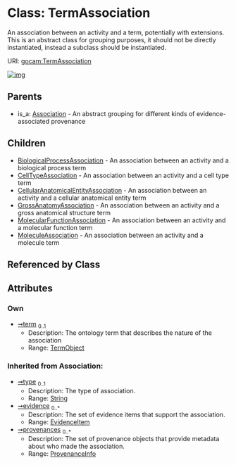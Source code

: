 
# Class: TermAssociation

An association between an activity and a term, potentially with extensions. This is an abstract class for grouping purposes, it should not be directly instantiated, instead a subclass should be instantiated.

URI: [gocam:TermAssociation](https://w3id.org/gocam/TermAssociation)


[![img](https://yuml.me/diagram/nofunky;dir:TB/class/[TermObject],[TermObject]<term%200..1-%20[TermAssociation&#124;type(i):string%20%3F],[TermAssociation]^-[MoleculeAssociation],[TermAssociation]^-[MolecularFunctionAssociation],[TermAssociation]^-[GrossAnatomyAssociation],[TermAssociation]^-[CellularAnatomicalEntityAssociation],[TermAssociation]^-[CellTypeAssociation],[TermAssociation]^-[BiologicalProcessAssociation],[Association]^-[TermAssociation],[ProvenanceInfo],[MoleculeAssociation],[MolecularFunctionAssociation],[GrossAnatomyAssociation],[EvidenceItem],[CellularAnatomicalEntityAssociation],[CellTypeAssociation],[BiologicalProcessAssociation],[Association])](https://yuml.me/diagram/nofunky;dir:TB/class/[TermObject],[TermObject]<term%200..1-%20[TermAssociation&#124;type(i):string%20%3F],[TermAssociation]^-[MoleculeAssociation],[TermAssociation]^-[MolecularFunctionAssociation],[TermAssociation]^-[GrossAnatomyAssociation],[TermAssociation]^-[CellularAnatomicalEntityAssociation],[TermAssociation]^-[CellTypeAssociation],[TermAssociation]^-[BiologicalProcessAssociation],[Association]^-[TermAssociation],[ProvenanceInfo],[MoleculeAssociation],[MolecularFunctionAssociation],[GrossAnatomyAssociation],[EvidenceItem],[CellularAnatomicalEntityAssociation],[CellTypeAssociation],[BiologicalProcessAssociation],[Association])

## Parents

 *  is_a: [Association](Association.md) - An abstract grouping for different kinds of evidence-associated provenance

## Children

 * [BiologicalProcessAssociation](BiologicalProcessAssociation.md) - An association between an activity and a biological process term
 * [CellTypeAssociation](CellTypeAssociation.md) - An association between an activity and a cell type term
 * [CellularAnatomicalEntityAssociation](CellularAnatomicalEntityAssociation.md) - An association between an activity and a cellular anatomical entity term
 * [GrossAnatomyAssociation](GrossAnatomyAssociation.md) - An association between an activity and a gross anatomical structure term
 * [MolecularFunctionAssociation](MolecularFunctionAssociation.md) - An association between an activity and a molecular function term
 * [MoleculeAssociation](MoleculeAssociation.md) - An association between an activity and a molecule term

## Referenced by Class


## Attributes


### Own

 * [➞term](termAssociation__term.md)  <sub>0..1</sub>
     * Description: The ontology term that describes the nature of the association
     * Range: [TermObject](TermObject.md)

### Inherited from Association:

 * [➞type](association__type.md)  <sub>0..1</sub>
     * Description: The type of association.
     * Range: [String](types/String.md)
 * [➞evidence](association__evidence.md)  <sub>0..\*</sub>
     * Description: The set of evidence items that support the association.
     * Range: [EvidenceItem](EvidenceItem.md)
 * [➞provenances](association__provenances.md)  <sub>0..\*</sub>
     * Description: The set of provenance objects that provide metadata about who made the association.
     * Range: [ProvenanceInfo](ProvenanceInfo.md)
